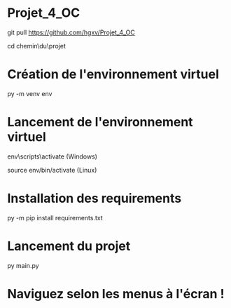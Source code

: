 # Projet_4_OC

git pull https://github.com/hgxv/Projet_4_OC

cd chemin\du\projet

# Création de l'environnement virtuel

py -m venv env

# Lancement de l'environnement virtuel

env\scripts\activate (Windows)

source env/bin/activate (Linux)

# Installation des requirements

py -m pip install requirements.txt

# Lancement du projet

py main.py

# Naviguez selon les menus à l'écran !
